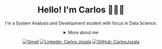 <h1 align="center">Hello! I'm Carlos 👩🏻‍💻</h1>

<div align="center">
  
I'm a System Analysis and Development student with focus in Data Science.

<details>
  <summary> More about me</summary>
<div align="left">
 
``` js
const Carlos = {
    personal: {
        fullName: 'Carlos Jozala',
        birthDate: '2001-08-25',
        interests: ['', 'games', 'language learning', 'travelling'],
    },
    technical: {
        technologies: {
            Data Analysis: {
                Python: ['Pandas', 'Matplotlib', 'Numpy', 'Seaborn', 'Sklearn', 'Statsmodels'],
                SQL: ['SELECT', 'UPDATE', 'CREATE', 'EXECUTE', 'DDL', 'DML',],
                R: ['ggplot2', 'Dplyr'],
            },
            Data Visualization: {
                Power BI: ['DAX', 'M'],
                Excel: ['Dashboards', 'Data Manipulation', 'Advanced Formulas'],
            },
            Cloud: ['Google Cloud Plataform', 'Azure'],
        },
    }
}
```
  </div>
</details>

[![Gmail](https://img.shields.io/twitter/url?label=email&logo=gmail&style=social&url=http%3A%2F%2Fmailto%3Adujozala@gmail.com)](mailto:dujozala@gmail.com)
[![Linkedin: Carlos Jozala](https://img.shields.io/badge/-CarlosJozala-blue?style=flat-square&logo=Linkedin&logoColor=white&link=https://www.linkedin.com/in/stephanynusch/)](https://www.linkedin.com/in/carlosjozala/)
[![GitHub: CarlosJozala](https://img.shields.io/github/followers/CarlosJozala?label=follow&style=social)](https://github.com/CarlosJozala)
</div>
